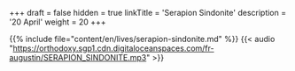 +++
draft = false
hidden = true
linkTitle = 'Serapion Sindonite'
description = '20 April'
weight = 20
+++

{{% include file="content/en/lives/serapion-sindonite.md" %}}
{{< audio "https://orthodoxy.sgp1.cdn.digitaloceanspaces.com/fr-augustin/SERAPION_SINDONITE.mp3" >}}
